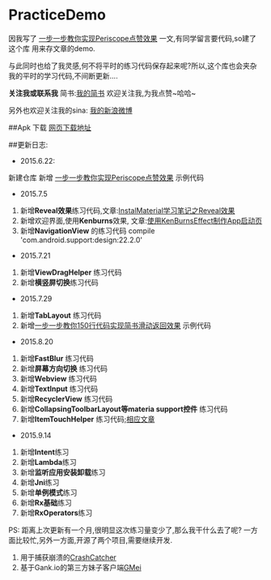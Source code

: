 # PracticeDemo

因我写了 [一步一步教你实现Periscope点赞效果](http://www.jianshu.com/p/03fdcfd3ae9c) 一文,有同学留言要代码,so建了这个库
用来存文章的demo.

与此同时也给了我灵感,何不将平时的练习代码保存起来呢?所以,这个库也会夹杂我的平时的学习代码,不间断更新....


**关注我或联系我**
简书:[我的简书](http://www.jianshu.com/users/ec59bd61433a/latest_articles)
欢迎关注我,为我点赞~哈哈~

另外也欢迎关注我的sina:
[我的新浪微博](http://weibo.com/alancheeen/profile?rightmod=1&wvr=6&mod=personinfo)


##Apk 下载
[网页下载地址](http://fir.im/p3jf)



##更新日志:

- 2015.6.22:

新建仓库
新增 [一步一步教你实现Periscope点赞效果](http://www.jianshu.com/p/03fdcfd3ae9c) 示例代码

- 2015.7.5

1. 新增**Reveal效果**练习代码,文章:[InstalMaterial学习笔记之Reveal效果](http://www.jianshu.com/p/35492fb2c269)
2. 新增欢迎界面,使用**Kenburns**效果, 文章:[使用KenBurnsEffect制作App启动页](http://www.jianshu.com/p/f47d6f16aef7)
3. 新增**NavigationView** 的练习代码 compile 'com.android.support:design:22.2.0'

- 2015.7.21

1. 新增**ViewDragHelper** 练习代码
2. 新增**横竖屏切换**练习代码

- 2015.7.29
1. 新增**TabLayout** 练习代码
2. 新增[一步一步教你150行代码实现简书滑动返回效果](http://www.jianshu.com/writer#/notebooks/1198969/notes/1667070/preview) 示例代码

- 2015.8.20
1. 新增**FastBlur** 练习代码
2. 新增**屏幕方向切换** 练习代码
3. 新增**Webview** 练习代码
4. 新增**TextInput** 练习代码
5. 新增**RecyclerView** 练习代码
6. 新增**CollapsingToolbarLayout等materia support控件** 练习代码
7. 新增**ItemTouchHelper** 练习代码;[相应文章](http://yifeiyuan.me/2015/08/18/ItemTouchHelper%E4%B9%8BSwipeDissmiss/)

- 2015.9.14
1. 新增**Intent**练习
2. 新增**Lambda**练习
3. 新增**监听应用安装卸载**练习
4. 新增**Jni**练习
5. 新增**单例模式**练习
6. 新增**Rx基础**练习
7. 新增**RxOperators**练习

PS: 距离上次更新有一个月,很明显这次练习量变少了,那么我干什么去了呢?
一方面比较忙,另外一方面,开源了两个项目,需要继续开发.
1. 用于捕获崩溃的[CrashCatcher](https://github.com/AlanCheen/CrashCatcher)
2. 基于Gank.io的第三方妹子客户端[GMei](https://github.com/AlanCheen/GMei)